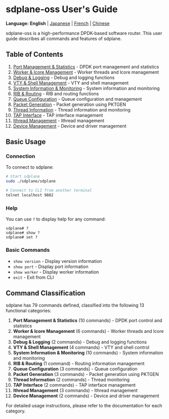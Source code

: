 # sdplane-oss User's Guide

**Language:** **English** | [Japanese](ja/README.md) | [French](fr/README.md) | [Chinese](zh/README.md)

sdplane-oss is a high-performance DPDK-based software router. This user guide describes all commands and features of sdplane.

## Table of Contents

1. [Port Management & Statistics](port-management.md) - DPDK port management and statistics
2. [Worker & lcore Management](worker-management.md) - Worker threads and lcore management
3. [Debug & Logging](debug-logging.md) - Debug and logging functions
4. [VTY & Shell Management](vty-shell.md) - VTY and shell management
5. [System Information & Monitoring](system-monitoring.md) - System information and monitoring
6. [RIB & Routing](routing.md) - RIB and routing functions
7. [Queue Configuration](queue-configuration.md) - Queue configuration and management
8. [Packet Generation](packet-generation.md) - Packet generation using PKTGEN
9. [Thread Information](thread-information.md) - Thread information and monitoring
10. [TAP Interface](tap-interface.md) - TAP interface management
11. [lthread Management](lthread-management.md) - lthread management
12. [Device Management](device-management.md) - Device and driver management

## Basic Usage

### Connection

To connect to sdplane:

```bash
# Start sdplane
sudo ./sdplane/sdplane

# Connect to CLI from another terminal
telnet localhost 9882
```

### Help

You can use `?` to display help for any command:

```
sdplane# ?
sdplane# show ?
sdplane# set ?
```

### Basic Commands

- `show version` - Display version information
- `show port` - Display port information
- `show worker` - Display worker information
- `exit` - Exit from CLI

## Command Classification

sdplane has 79 commands defined, classified into the following 13 functional categories:

1. **Port Management & Statistics** (10 commands) - DPDK port control and statistics
2. **Worker & lcore Management** (6 commands) - Worker threads and lcore management
3. **Debug & Logging** (2 commands) - Debug and logging functions
4. **VTY & Shell Management** (4 commands) - VTY and shell control
5. **System Information & Monitoring** (10 commands) - System information and monitoring
6. **RIB & Routing** (1 command) - Routing information management
7. **Queue Configuration** (3 commands) - Queue configuration
8. **Packet Generation** (3 commands) - Packet generation using PKTGEN
9. **Thread Information** (2 commands) - Thread monitoring
10. **TAP Interface** (2 commands) - TAP interface management
11. **lthread Management** (3 commands) - lthread management
12. **Device Management** (2 commands) - Device and driver management

For detailed usage instructions, please refer to the documentation for each category.